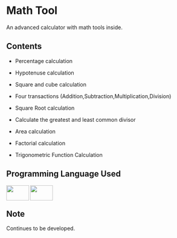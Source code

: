 # Math Tool

An advanced calculator with math tools inside.

## Contents

- Percentage calculation

- Hypotenuse calculation
 
- Square and cube calculation
 
- Four transactions (Addition,Subtraction,Multiplication,Division)
 
- Square Root calculation

- Calculate the greatest and least common divisor

- Area calculation
 
- Factorial calculation

- Trigonometric Function Calculation
 

## Programming Language Used

<a href="https://www.instagram.com/nodemcuteknoloji/"><img height="40" width="60" src="https://cdn.worldvectorlogo.com/logos/c-1.svg" align="left" /></a>
<a href="https://www.instagram.com/nodemcuteknoloji/"><img height="40" width="60" src="https://cdn.worldvectorlogo.com/logos/c.svg" align="left" /></a>
<br/>
<br/>


## Note

Continues to be developed.
